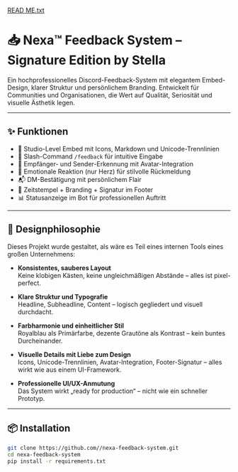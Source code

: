 [READ ME.txt](https://github.com/user-attachments/files/22584414/READ.ME.txt)
# 📥 Nexa™ Feedback System – Signature Edition by Stella

Ein hochprofessionelles Discord-Feedback-System mit elegantem Embed-Design, klarer Struktur und persönlichem Branding. Entwickelt für Communities und Organisationen, die Wert auf Qualität, Seriosität und visuelle Ästhetik legen.

---

## ✨ Funktionen

- 🎨 Studio-Level Embed mit Icons, Markdown und Unicode-Trennlinien
- 💬 Slash-Command `/feedback` für intuitive Eingabe
- 👤 Empfänger- und Sender-Erkennung mit Avatar-Integration
- 💖 Emotionale Reaktion (nur Herz) für stilvolle Rückmeldung
- 📬 DM-Bestätigung mit persönlichem Flair
- 📅 Zeitstempel + Branding + Signatur im Footer
- 📊 Statusanzeige im Bot für professionellen Auftritt

---

## 🧠 Designphilosophie

Dieses Projekt wurde gestaltet, als wäre es Teil eines internen Tools eines großen Unternehmens:

- **Konsistentes, sauberes Layout**  
  Keine klobigen Kästen, keine ungleichmäßigen Abstände – alles ist pixel-perfect.

- **Klare Struktur und Typografie**  
  Headline, Subheadline, Content – logisch gegliedert und visuell durchdacht.

- **Farbharmonie und einheitlicher Stil**  
  Royalblau als Primärfarbe, dezente Grautöne als Kontrast – kein buntes Durcheinander.

- **Visuelle Details mit Liebe zum Design**  
  Icons, Unicode-Trennlinien, Avatar-Integration, Footer-Signatur – alles wirkt wie aus einem UI-Framework.

- **Professionelle UI/UX-Anmutung**  
  Das System wirkt „ready for production“ – nicht wie ein schneller Prototyp.

---

## 📦 Installation

```bash
git clone https://github.com//nexa-feedback-system.git
cd nexa-feedback-system
pip install -r requirements.txt
